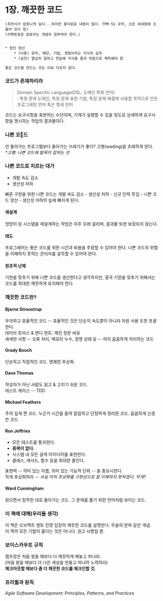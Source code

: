 # 1장. 깨끗한 코드

~~~
(추천사가 엄청나게 길다...하지만 흥미로운 내용이 많다. TPM 5S 규약, 신은 세세함에 깃들어 있다 등)  
(리팩토링은 완료라는 개념의 일부여야 한다.)


* 장인 정신
    * (이론) 원칙, 패던, 기법, 경험이라는 지식의 습득
    * (실전) 열심히 일하고 연습해 지식을 몸과 마음으로 체득해야 함  

좋은 코드를 만드는 것도 이와 다르지 않다.  
~~~

### 코드가 존재하리라

> Domain Specific Language(DSL; 도메인 특화 언어)  
> : 특정 문제 도메인, 특정 문제 표현 기법, 특정 문제 해결에 사용할 목적으로 만든 프로그래밍 언어 혹은 명세 언어

코드는 요구사항을 표현하는 수단이며, 기계가 실행할 수 있을 정도로 상세하게 요구사항을 명시하는 작업의 결과물이다.

### 나쁜 코드

안 돌아가는 프로그램보다 돌아가는 쓰레기가 좋다? 고행(wading)을 초래하게 된다.  
_*고행: 나쁜 코드에 발목이 잡히는 것_

### 나쁜 코드로 치르는 대가

* 개발 속도 감소
* 생산성 저하

빠른 구현을 위한 나쁜 코드는 개발 속도 감소 - 생산성 저하 - 신규 인력 투입 - 나쁜 코드 양산 - 생산성 저하의 늪에 빠지게 된다.

#### 재설계
엉망이 된 시스템을 재설계하는 작업은 아주 오래 걸리며, 결과물 또한 보장되지 않는다.

#### 태도
프로그래머는 좋은 코드를 위한 시간과 비용을 주장할 수 있어야 한다. 나쁜 코드의 위험을 이해하지 못하는 관리자를 설득할 수 있어야 한다.

#### 원초적 난제
기한을 맞추기 위해 나쁜 코드를 생산한다고 생각하지만, 결국 기한을 맞추기 위해서는 코드를 최대한 깨끗하게 유지해야 한다.

### 깨끗한 코드란?
#### Bjarne Stroustrup
우아하고 효율적인 코드 -- 효율적인 것은 단순히 속도뿐이 아니라 자원 사용 또한 포괄한다.  
데이브 토마스 & 앤디 헌트: 깨진 창문 비유  
세세한 사항 -- 오류 처리, 메모리 누수, 경쟁 상태 등 -- 까지 꼼꼼하게 처리하는 코드

#### Grady Booch
단순하고 직접적인 코드. 명쾌한 추상화.

#### Dave Thomas
작성자가 아닌 사람도 읽고 & 고치기 쉬운 코드.  
테스트 케이스 -- TDD  

#### Michael Feathers
주의 깊게 짠 코드. 누군가 시간을 들여 깔끔하고 단정하게 정리한 코드. 꼼꼼하게 신경 쓴 코드.

#### Ron Jeffries
* 모든 테스트를 통과한다.
* **중복이 없다.**
* 시스템 내 모든 설계 아이디어를 표현한다.
* 클래스, 메서드, 함수 등을 최대한 줄인다.

표현력 -- 의미 있는 이름, 의미 있는 기능적 단위 -- 을 중요시한다.  
작게 추상화하라 -- _사실 아직 추상화를 구현상으로 잘 이해하지 못하겠다. 작게?_

#### Ward Cunningham
읽으면서 짐작한 대로 돌아가는 코드. 그 문제를 풀기 위한 언어처럼 보이는 코드.

### 이 책에 대해(우리들 생각)
이 책은 오브젝트 멘토 진영 입장의 깨끗한 코드를 설명한다. 무술의 문파 같은 개념.  
이 책의 모든 기법이 옳다는 것은 아니다. 권고 사항일 뿐.

### 보이스카우트 규칙
캠프장은 처음 왔을 때보다 더 깨끗하게 해놓고 떠나라.  
(처음 왔을 때보다 더 나은 세상을 만들고 떠나려 노력하라)  
**체크아웃할 때보다 좀 더 깨끗한 코드를 체크인할 것.**

### 프리퀄과 원칙
_Agile Software Development: Principles, Patterns, and Practices_